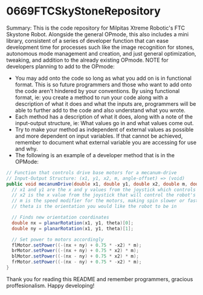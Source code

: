 # 0669FTCSkyStoneRepository
Summary: This is the code repository for Milpitas Xtreme Robotic's FTC Skystone Robot. Alongside the general OPmode, this also includes a mini library, consistent of a series of developer function that can ease development time for processes such like the image recognition for stones, autonomous mode management and creation, and just general optimization, tweaking, and addition to the already existing OPmode.
NOTE for developers planning to add to the OPmode:

- You may add onto the code so long as what you add on is in functional format. This is so future programmers and those who want to add onto the code aren't hindered by your conventions. By using functional format, ie: you create a method to run your code along with a description of what it does and what the inputs are, programmers will be able to further add to the code and also understand what you wrote.
- Each method has a description of what it does, along with a note of the input-output structure, ie: What values go in and what values come out.
- Try to make your method as independent of external values as possible and more dependent on input variables. If that cannot be achieved, remember to document what external variable you are accessing for use and why.
- The following is an example of a developer method that is in the OPMode:
```java
// Function that controls drive base motors for a mecanum-drive
// Input-Output Structure: (x1, y1, x2, m, angle-offset) => (void)
public void mecanumDrive(double x1, double y1, double x2, double m, double theta) {
  // x1 and y1 are the x and y values from the joystick which controls the robot's drive
  // x2 is the x value from the joystick that will control the robot's left-right rotation
  // m is the speed modifier for the motors, making spin slower or faster
  // theta is the orientation you would like the robot to be in

  // Finds new orientation coordinates
  double nx = planarRotation(x1, y1, theta)[0];
  double ny = planarRotation(x1, y1, theta)[1];

  // Set power to motors accordingly
  flMotor.setPower((-(nx + ny) + 0.75 * -x2) * m);
  brMotor.setPower((-(nx + ny) + 0.75 * x2) * m);
  blMotor.setPower((-(nx - ny) + 0.75 * x2) * m);
  frMotor.setPower((-(nx - ny) + 0.75 * -x2) * m);
}
```
Thank you for reading this README and remember programmers, gracious proffesionalism. Happy developing!
